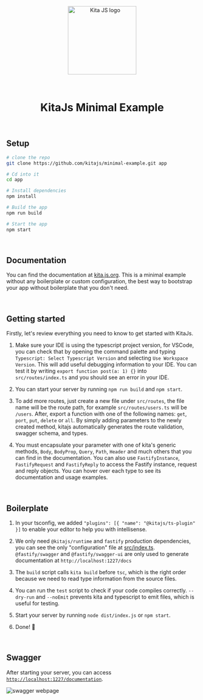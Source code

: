 <p align="center" >
  <a href="https://kita.js.org" target="_blank" rel="noopener noreferrer">
    <img src="https://kita.js.org/logo.png" width="180" alt="Kita JS logo" />
  </a>
</p>

<br />

<h1 align=center>KitaJs Minimal Example</h1>

<br />

## Setup

```sh
# clone the repo
git clone https://github.com/kitajs/minimal-example.git app

# Cd into it
cd app

# Install dependencies
npm install

# Build the app
npm run build

# Start the app
npm start
```

<br />

## Documentation

You can find the documentation at [kita.js.org](https://kita.js.org). This is a minimal example without any boilerplate or custom configuration, the best way to bootstrap your app without
boilerplate that you don't need.

<br />

## Getting started

Firstly, let's review everything you need to know to get started with KitaJs.

1. Make sure your IDE is using the typescript project version, for VSCode, you can check that by opening the command palette and typing `Typescript: Select Typescript Version` and selecting `Use Workspace Version`. This will add useful debugging information to your IDE. You can test it by writing `export function post(a: 1) {}` into `src/routes/index.ts` and you should see an error in your IDE.

2. You can start your server by running `npm run build` and `npm start`.

3. To add more routes, just create a new file under `src/routes`, the file name will be the route path, for example `src/routes/users.ts` will be `/users`. After, export a function with one of the following names: `get`, `port`, `put`, `delete` or `all`. By simply adding parameters to the newly created method, kitajs automatically generates the route validation, swagger schema, and types.

4. You must encapsulate your parameter with one of kita's generic methods, `Body`, `BodyProp`, `Query`, `Path`, `Header` and much others that you can find in the documentation. You can also use `FastifyInstance`, `FastifyRequest` and `FastifyReply` to access the Fastify instance, request and reply objects. You can hover over each type to see its documentation and usage examples.

<br />

## Boilerplate

1. In your tsconfig, we added `"plugins": [{ "name": "@kitajs/ts-plugin" }]` to enable your editor to help you with intellisense.

2. We only need `@kitajs/runtime` and `fastify` production dependencies, you can see the only "configuration" file at [src/index.ts](src/index.ts). `@fastify/swagger` and `@fastify/swagger-ui` are only used to generate documentation at `http://localhost:1227/docs`

3. The `build` script calls `kita build` before `tsc`, which is the right order because we need to read type information from the source files.

4. You can run the `test` script to check if your code compiles correctly. `--dry-run` and `--noEmit` prevents kita and typescript to emit files, which is useful for testing.

5. Start your server by running `node dist/index.js` or `npm start`.

6. Done! 🎉

<br />

## Swagger

After starting your server, you can access [`http://localhost:1227/documentation`](http://localhost:1227/documentation).

![swagger webpage](https://github.com/kitajs/minimal-example/assets/47537704/534a7d42-a901-40e0-a0c5-a78bf197b9f9)

<br />

